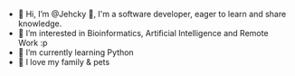 - 👋 Hi, I’m @Jehcky :zany_face:, I'm a software developer, eager to learn and share knowledge. 
- 👀 I’m interested in Bioinformatics, Artificial Intelligence and Remote Work :p
- 🌱 I’m currently learning Python
- 💞️ I love my family & pets

<!---
Jehcky/Jehcky is a ✨ special ✨ repository because its `README.md` (this file) appears on your GitHub profile.
You can click the Preview link to take a look at your changes.
--->
